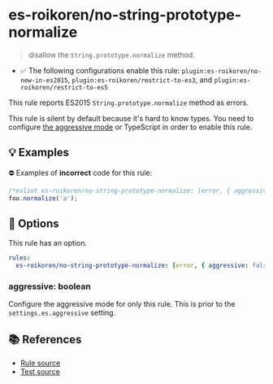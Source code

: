 # es-roikoren/no-string-prototype-normalize
> disallow the `String.prototype.normalize` method.

- ✅ The following configurations enable this rule: `plugin:es-roikoren/no-new-in-es2015`, `plugin:es-roikoren/restrict-to-es3`, and `plugin:es-roikoren/restrict-to-es5`

This rule reports ES2015 `String.prototype.normalize` method as errors.

This rule is silent by default because it's hard to know types. You need to configure [the aggressive mode](../#the-aggressive-mode) or TypeScript in order to enable this rule.

## 💡 Examples

⛔ Examples of **incorrect** code for this rule:

```js
/*eslint es-roikoren/no-string-prototype-normalize: [error, { aggressive: true }] */
foo.normalize('a');
```

## 🔧 Options

This rule has an option.

```yml
rules:
  es-roikoren/no-string-prototype-normalize: [error, { aggressive: false }]
```

### aggressive: boolean

Configure the aggressive mode for only this rule.
This is prior to the `settings.es.aggressive` setting.

## 📚 References

- [Rule source](https://github.com/roikoren755/eslint-plugin-es/blob/v0.0.3/src/rules/no-string-prototype-normalize.ts)
- [Test source](https://github.com/roikoren755/eslint-plugin-es/blob/v0.0.3/tests/src/rules/no-string-prototype-normalize.ts)
